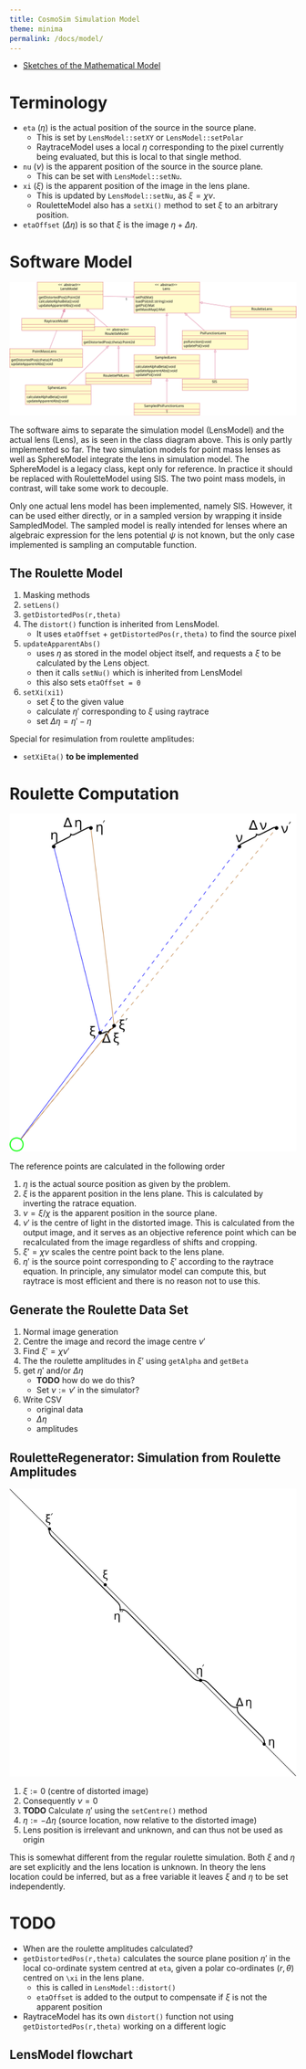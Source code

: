 ```yaml
---
title: CosmoSim Simulation Model
theme: minima
permalink: /docs/model/
---
```


+ [Sketches of the Mathematical Model](Model)

# Terminology

+ `eta` ($\eta$) is the actual position of the source in the source plane.
    + This is set by `LensModel::setXY` or `LensModel::setPolar`
    + RaytraceModel uses a local $\eta$ corresponding to the pixel currently
      being evaluated, but this is local to that single method.
+ `nu` ($\nu$) is the apparent position of the source in the source plane.
    + This can be set with `LensModel::setNu`.
+ `xi` ($\xi$) is the apparent position of the image in the lens plane.
    + This is updated by `LensModel::setNu`, as $\xi=\chi\nu$.
    + RouletteModel also has a `setXi()` method to set $\xi$ to an arbitrary
      position.
+ `etaOffset` ($\Delta\eta$) is so that $\xi$ is the image
  $\eta+\Delta\eta$.

# Software Model

![Class diagram](lensmodel.svg)

The software aims to separate the simulation model (LensModel)
and the actual lens (Lens), as is seen in the class diagram above.
This is only partly implemented so far.  The two simulation models
for point mass lenses as well as SphereModel integrate the lens 
in simulation model.  The SphereModel is a legacy class, kept
only for reference.  In practice it should be replaced with RouletteModel
using SIS.  The two point mass models, in contrast, will take some
work to decouple.

Only one actual lens model has been implemented, namely SIS.
However, it can be used either directly, or in a sampled version
by wrapping it inside SampledModel.  The sampled model is really
intended for lenses where an algebraic expression for the lens
potential $\psi$ is not known, but the only case implemented is
sampling an computable function.

## The Roulette Model

1. Masking methods
2. `setLens()`
3. `getDistortedPos(r,theta)`
4. The `distort()` function is inherited from LensModel.
    + It uses `etaOffset` + `getDistortedPos(r,theta)` to find the source pixel
5. `updateApparentAbs()`
    + uses $\eta$ as stored in the model object itself, and requests a $\xi$ to be
      calculated by the Lens object.
    + then it calls `setNu()` which is inherited from LensModel
    + this also sets `etaOffset = 0`
6. `setXi(xi1)`
    + set $\xi$ to the given value
    + calculate $\eta'$ corresponding to $\xi$ using raytrace
    + set $\Delta\eta=\eta'-\eta$

Special for resimulation from roulette amplitudes:

+ `setXiEta()` **to be implemented**

# Roulette Computation

![Class diagram](points.svg)

The reference points are calculated in the following order

1. $\eta$ is the actual source position as given by the problem.
1. $\xi$ is the apparent position in the lens plane.
   This is calculated by inverting the ratrace equation.
2. $\nu=\xi/\chi$ is the apparent position in the source plane.
4. $\nu'$ is the centre of light in the distorted image.
   This is calculated from the output image, and it serves as
   an objective reference point which can be recalculated from the
   image regardless of shifts and cropping.
5. $\xi'=\chi\nu$ scales the centre point back to the lens plane.
5. $\eta'$ is the source point corresponding to $\xi'$ according
   to the raytrace equation.
   In principle, any simulator model can compute this, but raytrace
   is most efficient and there is no reason not to use this.


## Generate the Roulette Data Set

1.  Normal image generation
2.  Centre the image and record the image centre $\nu'$
3.  Find $\xi'=\chi\nu'$
4.  The the roulette amplitudes in $\xi'$ using `getAlpha` and `getBeta`
4.  get $\eta'$ and/or $\Delta\eta$
    - **TODO** how do we do this?
    + Set $\nu:=\nu'$ in the simulator?
5.  Write CSV
    - original data
    - $\Delta\eta$
    - amplitudes

## RouletteRegenerator: Simulation from Roulette Amplitudes 

![Class diagram](relativeeta.svg)

1. $\xi := 0$ (centre of distorted image)
2. Consequently $\nu=0$
2. **TODO** Calculate $\eta'$ using the `setCentre()` method
2. $\eta := -\Delta\eta$ (source location, now relative to the distorted image)
4. Lens position is irrelevant and unknown, and can thus not be used as origin

This is somewhat different from the regular roulette simulation.
Both $\xi$ and $\eta$ are set explicitly and the lens location is unknown.
In theory the lens location could be inferred, but as a free variable it leaves
$\xi$ and $\eta$ to be set independently.

# TODO

+ When are the roulette amplitudes calculated?
+ `getDistortedPos(r,theta)` calculates the source plane position $\eta'$
  in the local co-ordinate system centred at `eta`, given a polar
  co-ordinates $(r,\theta)$ centred on `\xi` in the lens plane.
    + this is called in `LensModel::distort()`
    + `etaOffset` is added to the output to compensate if $\xi$ is not
      the apparent position
+ RaytraceModel has its own `distort()` function not using
  `getDistortedPos(r,theta)` working on a different logic

##  LensModel flowchart
